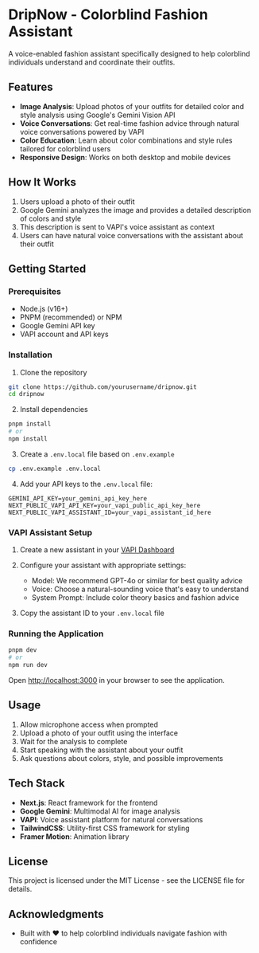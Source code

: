 # DripNow - Colorblind Fashion Assistant

A voice-enabled fashion assistant specifically designed to help colorblind individuals understand and coordinate their outfits.

## Features

- **Image Analysis**: Upload photos of your outfits for detailed color and style analysis using Google's Gemini Vision API
- **Voice Conversations**: Get real-time fashion advice through natural voice conversations powered by VAPI
- **Color Education**: Learn about color combinations and style rules tailored for colorblind users
- **Responsive Design**: Works on both desktop and mobile devices

## How It Works

1. Users upload a photo of their outfit
2. Google Gemini analyzes the image and provides a detailed description of colors and style
3. This description is sent to VAPI's voice assistant as context
4. Users can have natural voice conversations with the assistant about their outfit

## Getting Started

### Prerequisites

- Node.js (v16+)
- PNPM (recommended) or NPM
- Google Gemini API key
- VAPI account and API keys

### Installation

1. Clone the repository
```bash
git clone https://github.com/yourusername/dripnow.git
cd dripnow
```

2. Install dependencies
```bash
pnpm install
# or
npm install
```

3. Create a `.env.local` file based on `.env.example`
```bash
cp .env.example .env.local
```

4. Add your API keys to the `.env.local` file:
```
GEMINI_API_KEY=your_gemini_api_key_here
NEXT_PUBLIC_VAPI_API_KEY=your_vapi_public_api_key_here
NEXT_PUBLIC_VAPI_ASSISTANT_ID=your_vapi_assistant_id_here
```

### VAPI Assistant Setup

1. Create a new assistant in your [VAPI Dashboard](https://app.vapi.ai)
2. Configure your assistant with appropriate settings:
   - Model: We recommend GPT-4o or similar for best quality advice
   - Voice: Choose a natural-sounding voice that's easy to understand
   - System Prompt: Include color theory basics and fashion advice

3. Copy the assistant ID to your `.env.local` file

### Running the Application

```bash
pnpm dev
# or
npm run dev
```

Open [http://localhost:3000](http://localhost:3000) in your browser to see the application.

## Usage

1. Allow microphone access when prompted
2. Upload a photo of your outfit using the interface
3. Wait for the analysis to complete
4. Start speaking with the assistant about your outfit
5. Ask questions about colors, style, and possible improvements

## Tech Stack

- **Next.js**: React framework for the frontend
- **Google Gemini**: Multimodal AI for image analysis
- **VAPI**: Voice assistant platform for natural conversations
- **TailwindCSS**: Utility-first CSS framework for styling
- **Framer Motion**: Animation library

## License

This project is licensed under the MIT License - see the LICENSE file for details.

## Acknowledgments

- Built with ❤️ to help colorblind individuals navigate fashion with confidence

